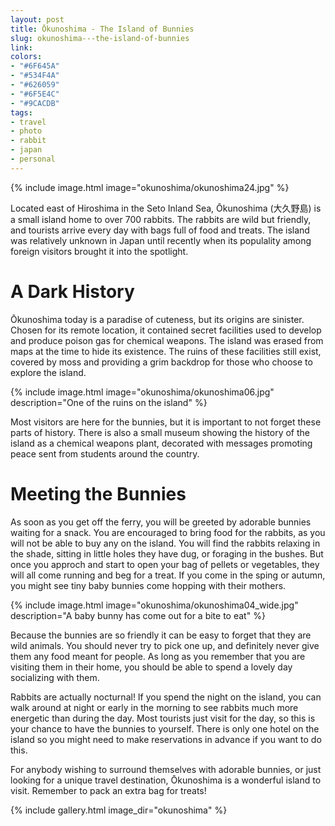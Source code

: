```yaml
---
layout: post
title: Ōkunoshima - The Island of Bunnies
slug: okunoshima---the-island-of-bunnies
link:
colors:
- "#6F645A"
- "#534F4A"
- "#626059"
- "#6F5E4C"
- "#9CACDB"
tags:
- travel
- photo
- rabbit
- japan
- personal
---
```


{% include image.html image="okunoshima/okunoshima24.jpg" %}

Located east of Hiroshima in the Seto Inland Sea, Ōkunoshima (大久野島) is a small island home to over 700 rabbits. The rabbits are wild but friendly, and tourists arrive every day with bags full of food and treats. The island was relatively unknown in Japan until recently when its populality among foreign visitors brought it into the spotlight.

<!-- more -->

# A Dark History

Ōkunoshima today is a paradise of cuteness, but its origins are sinister. Chosen for its remote location, it contained secret facilities used to develop and produce poison gas for chemical weapons. The island was erased from maps at the time to hide its existence. The ruins of these facilities still exist, covered by moss and providing a grim backdrop for those who choose to explore the island.

{% include image.html image="okunoshima/okunoshima06.jpg" description="One of the ruins on the island" %}

Most visitors are here for the bunnies, but it is important to not forget these parts of history. There is also a small museum showing the history of the island as a chemical weapons plant, decorated with messages promoting peace sent from students around the country.

# Meeting the Bunnies

As soon as you get off the ferry, you will be greeted by adorable bunnies waiting for a snack. You are encouraged to bring food for the rabbits, as you will not be able to buy any on the island. You will find the rabbits relaxing in the shade, sitting in little holes they have dug, or foraging in the bushes. But once you approch and start to open your bag of pellets or vegetables, they will all come running and beg for a treat. If you come in the sping or autumn, you might see tiny baby bunnies come hopping with their mothers.

{% include image.html image="okunoshima/okunoshima04_wide.jpg" description="A baby bunny has come out for a bite to eat" %}

Because the bunnies are so friendly it can be easy to forget that they are wild animals. You should never try to pick one up, and definitely never give them any food meant for people. As long as you remember that you are visiting them in their home, you should be able to spend a lovely day socializing with them.

Rabbits are actually nocturnal! If you spend the night on the island, you can walk around at night or early in the morning to see rabbits much more energetic than during the day. Most tourists just visit for the day, so this is your chance to have the bunnies to yourself. There is only one hotel on the island so you might need to make reservations in advance if you want to do this.

For anybody wishing to surround themselves with adorable bunnies, or just looking for a unique travel destination, Ōkunoshima is a wonderful island to visit. Remember to pack an extra bag for treats!

{% include gallery.html image_dir="okunoshima" %}
